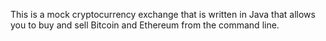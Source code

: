 This is a mock cryptocurrency exchange that is written in Java that allows you to buy and sell Bitcoin and Ethereum from the command line. 
